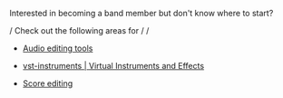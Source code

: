 Interested in becoming a band member but don't know where to start?


/
Check out the following areas for /
/
* [Audio editing tools](/audio-editing-tools)

* [vst-instruments | Virtual Instruments and Effects](/vst-instruments-|-virtual-instruments-and-effects)

* [Score editing](/score-editing)